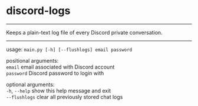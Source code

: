 # discord-logs
---
Keeps a plain-text log file of every Discord private conversation.

---

usage: `main.py [-h] [--flushlogs] email password`  


positional arguments:  
  `email`        email associated with Discord account  
  `password`    Discord password to login with  


optional arguments:  
  `-h`, `--help`   show this help message and exit  
  `--flushlogs`  clear all previously stored chat logs  

